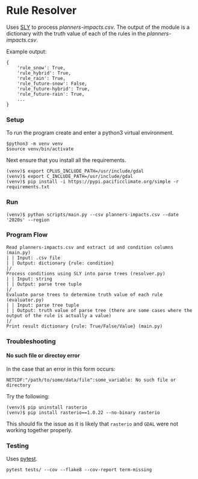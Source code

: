 # Rule Resolver
Uses [SLY](https://github.com/dabeaz/sly) to process _planners-impacts.csv_.  The output of the module is a dictionary with the truth value of each of the rules in the _planners-impacts.csv_.

Example output:
```
{
    'rule_snow': True,
    'rule_hybrid': True,
    'rule_rain': True,
    'rule_future-snow': False,
    'rule_future-hybrid': True,
    'rule_future-rain': True,
    ...
}
```

### Setup
To run the program create and enter a python3 virtual environment.
```
$python3 -m venv venv
$source venv/bin/activate
```

Next ensure that you install all the requirements.
```
(venv)$ export CPLUS_INCLUDE_PATH=/usr/include/gdal
(venv)$ export C_INCLUDE_PATH=/usr/include/gdal
(venv)$ pip install -i https://pypi.pacificclimate.org/simple -r requirements.txt
```

### Run
```
(venv)$ python scripts/main.py --csv planners-impacts.csv --date '2020s' --region
```


### Program Flow
```
Read planners-impacts.csv and extract id and condition columns (main.py)
| | Input: .csv file
| | Output: dictionary {rule: condition}
|/
Process conditions using SLY into parse trees (resolver.py)
| | Input: string
| | Output: parse tree tuple
|/
Evaluate parse trees to determine truth value of each rule (evaluator.py)
| | Input: parse tree tuple
| | Output: truth value of parse tree (there are some cases where the output of the rule is actually a value)
|/
Print result dictionary {rule: True/False/Value} (main.py)
```

### Troubleshooting
#### No such file or directoy error
In the case that an error in this form occurs:
```
NETCDF:"/path/to/some/data/file":some_variable: No such file or directory
```
Try the following:
```
(venv)$ pip uninstall rasterio
(venv)$ pip install rasterio==1.0.22 --no-binary rasterio
```
This should fix the issue as it is likely that `rasterio` and `GDAL` were not working together properly.

### Testing
Uses [pytest](https://github.com/pytest-dev/pytest).
```
pytest tests/ --cov --flake8 --cov-report term-missing
```
